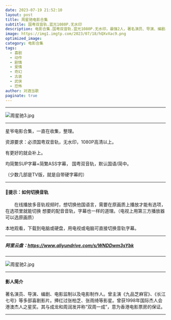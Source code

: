 ```yaml
---
date: 2023-07-19 21:52:10
layout: post
title: 周星驰电影合集
subtitle: 国粤双音轨.蓝光1080P.无水印
description: 电影合集.国粤双音轨.蓝光1080P.无水印，最强2人，著名演员、导演、编剧、电影监制以及电影制作人。曾主演《九品芝麻官》、《长江七号》等多部喜剧影片。捧红过张柏芝、张雨绮等影星。
image: https://img1.imgtp.com/2023/07/18/hQXvXac9.png
optimized_image: 
category: 电影合集
tags:
  - 喜剧
  - 动作
  - 剧情
  - 爱情
  - 奇幻
  - 古装
  - 武侠
  - 恐怖
author: 对酒当歌
paginate: true
---
```

---
![周星驰3.jpg](https://img1.imgtp.com/2023/07/18/bO9Kjgk5.jpg)

---
星爷电影合集，一直在收集，整理。  

资源要求：必须国粤双音轨，无水印，1080P高清以上。  

有更好的就会补上。  

均简繁SUP字幕+简繁ASS字幕， 国粤双音轨，默认国语/简中。

（少数几部是TV版，就是自带硬字幕的）

---

#### 🔔提示：如何切换音轨

　　在线播放多音轨视频时，想切换他国语言，需要在原画质上播放才能有选项，在选项里就能切换
想要的配音音轨，字幕也一样的道理。（电视上用第三方播放器可以选原画质）

本地观看，下载到电脑或硬盘，用电视或电脑可直接切换音轨字幕。

---

##### 阿里云盘：<https://www.aliyundrive.com/s/WNDDwm3sYbk>

---
![周星驰2.jpg](https://img1.imgtp.com/2023/07/18/wRNJMee1.jpg)

---

#### 影人简介

著名演员、导演、编剧、电影监制以及电影制作人。曾主演《九品芝麻官》、《长江七号》等多部喜剧影片。捧红过张柏芝、张雨绮等影星。曾获1998年国际杰人会港澳杰人之星奖。其与成龙和周润发并称“双周一成”，意为香港电影票房的保证。

---
